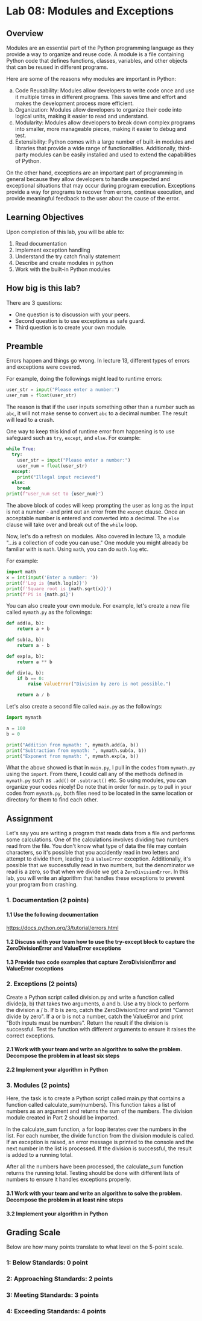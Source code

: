 # Lab 08: Modules and Exceptions


## Overview
Modules are an essential part of the Python programming language as they provide a way to organize and reuse code. A module is a file containing Python code that defines functions, classes, variables, and other objects that can be reused in different programs. 

Here are some of the reasons why modules are important in Python:

<ol type="a">
  <li> Code Reusability: Modules allow developers to write code once and use it multiple times in different programs. This saves time and effort and makes the development process more efficient. </li>
  <li> Organization: Modules allow developers to organize their code into logical units, making it easier to read and understand. </li>
  <li> Modularity: Modules allow developers to break down complex programs into smaller, more manageable pieces, making it easier to debug and test. </li>
  <li> Extensibility: Python comes with a large number of built-in modules and libraries that provide a wide range of functionalities. Additionally, third-party modules can be easily installed and used to extend the capabilities of Python. </li>
</ol>

On the other hand, exceptions are an important part of programming in general because they allow developers to handle unexpected and exceptional situations that may occur during program execution. Exceptions provide a way for programs to recover from errors, continue execution, and provide meaningful feedback to the user about the cause of the error.


## Learning Objectives
Upon completion of this lab, you will be able to:

1. Read documentation 
2. Implement exception handling
3. Understand the try catch finally statement
4. Describe and create modules in python
5. Work with the built-in Python modules


## How big is this lab?
There are $3$ questions:

- One question is to discussion with your peers.
- Second question is to use exceptions as safe guard.
- Third question is to create your own module.


## Preamble
Errors happen and things go wrong. In lecture $13$, different types of errors and exceptions were covered.

For example, doing the followings might lead to runtime errors:

```py live_py title=Runtime_error
user_str = input("Please enter a number:")
user_num = float(user_str)
```

The reason is that if the user inputs something other than a number such as `abc`, it will not make sense to convert `abc` to a decimal number. The result will lead to a crash.

One way to keep this kind of runtime error from happening is to use safeguard such as `try`, `except`, and `else`. For example:

```py live_py title=Try_except_else
while True:
  try:
    user_str = input("Please enter a number:")
    user_num = float(user_str)
  except:
    print("Illegal input recieved")
  else:
    break
print(f"user_num set to {user_num}")
```

The above block of codes will keep prompting the user as long as the input is not a number - and print out an error from the `except` clause. Once an acceptable number is entered and converted into a decimal. The `else` clause will take over and break out of the `while` loop.

Now, let's do a refresh on modules. Also covered in lecture $13$, a module "...is a collection of code you can use." One module you might already be familiar with is `math`. Using `math`, you can do `math.log` etc.

For example:

```py live_py title=Math_module
import math
x = int(input('Enter a number: '))
print(f'Log is {math.log(x)}')
print(f'Square root is {math.sqrt(x)}')
print(f'Pi is {math.pi}')
```

You can also create your own module. For example, let's create a new file called `mymath.py` as the followings:

```py title="My math module"
def add(a, b):
    return a + b

def sub(a, b):
    return a - b

def exp(a, b):
    return a ** b

def div(a, b):
    if b == 0:
        raise ValueError("Division by zero is not possible.")

    return a / b
```

Let's also create a second file called `main.py` as the followings:

```py title="Use my math module"
import mymath

a = 100
b = 0

print("Addition from mymath: ", mymath.add(a, b))
print("Subtraction from mymath: ", mymath.sub(a, b))
print("Exponent from mymath: ", mymath.exp(a, b))
```

What the above showed is that in `main.py`, I pull in the codes from `mymath.py` using the `import`. From there, I could call any of the methods defined in `mymath.py` such as `.add()` or `.subtract()` etc. So using modules, you can organize your codes nicely! Do note that in order for `main.py` to pull in your codes from `mymath.py`, both files need to be located in the same location or directory for them to find each other.


## Assignment
Let's say you are writing a program that reads data from a file and performs some calculations. One of the calculations involves dividing two numbers read from the file. You don't know what type of data the file may contain characters, so it's possible that you accidently read in two letters and attempt to divide them, leading to a `ValueError` exception. Additionally, it's possible that we successfully read in two numbers, but the denominator we read is a zero, so that when we divide we get a `ZeroDivisionError`. In this lab, you will write an algorithm that handles these exceptions to prevent your program from crashing. 


### 1. Documentation (2 points)

#### 1.1 Use the following documentation
https://docs.python.org/3/tutorial/errors.html 

#### 1.2 Discuss with your team how to use the try-except block to capture the ZeroDivisionError and ValueError exceptions

#### 1.3 Provide two code examples that capture ZeroDivisionError and ValueError exceptions


### 2. Exceptions (2 points)
Create a Python script called division.py and write a function called divide(a, b) that takes two arguments, a and b. Use a try block to perform the division a / b. If b is zero, catch the ZeroDivisionError and print "Cannot divide by zero". If a or b is not a number, catch the ValueError and print "Both inputs must be numbers". Return the result if the division is successful. Test the function with different arguments to ensure it raises the correct exceptions.

#### 2.1 Work with your team and write an algorithm to solve the problem. Decompose the problem in at least six steps

#### 2.2 Implement your algorithm in Python


### 3. Modules (2 points)
Here, the task is to create a Python script called main.py that contains a function called calculate_sum(numbers). This function takes a list of numbers as an argument and returns the sum of the numbers. The division module created in Part $2$ should be imported.

In the calculate_sum function, a for loop iterates over the numbers in the list. For each number, the divide function from the division module is called. If an exception is raised, an error message is printed to the console and the next number in the list is processed. If the division is successful, the result is added to a running total.

After all the numbers have been processed, the calculate_sum function returns the running total. Testing should be done with different lists of numbers to ensure it handles exceptions properly.

#### 3.1 Work with your team and write an algorithm to solve the problem. Decompose the problem in at least nine steps

#### 3.2 Implement your algorithm in Python


## Grading Scale

Below are how many points translate to what level on the 5-point scale.

### 1: Below Standards: 0 point

### 2: Approaching Standards: 2 points

### 3: Meeting Standards: 3 points

### 4: Exceeding Standards: 4 points
